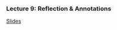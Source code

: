 ### Lecture 9: Reflection & Annotations

[Slides](https://docs.google.com/presentation/d/1UqrA3eijLIlUBu9n3tkupgtUTZidReT-GfdwBizCFa0)